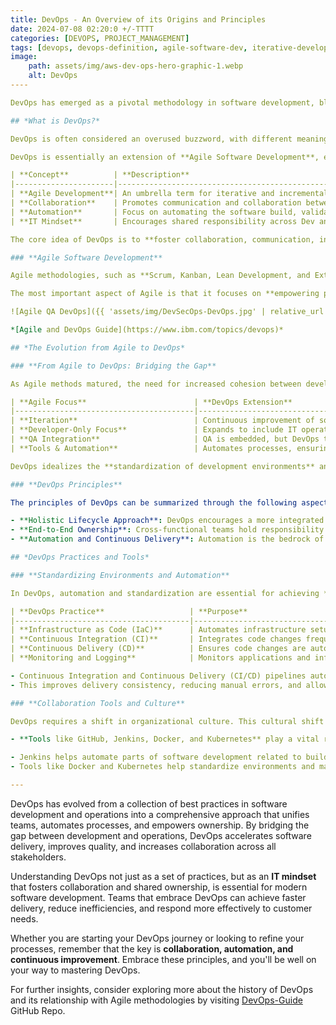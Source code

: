 ```yaml
---
title: DevOps - An Overview of its Origins and Principles
date: 2024-07-08 02:20:0 +/-TTTT
categories: [DEVOPS, PROJECT_MANAGEMENT]
tags: [devops, devops-definition, agile-software-dev, iterative-development, software-delivery, collaboration-automation, it-mindset, team-autonomy, production-environment, delivery-predictability, efficiency-security]
image:
    path: assets/img/aws-dev-ops-hero-graphic-1.webp
    alt: DevOps
----

DevOps has emerged as a pivotal methodology in software development, blending agility and operational efficiency to achieve rapid, high-quality releases. The term "DevOps" itself has become widely used, often misunderstood, but crucially important for teams seeking to bridge the gap between software development and IT operations. In this blog post, we delve into the origins, fundamental concepts, and the core principles that underpin DevOps. By understanding the history and evolution of DevOps, you'll gain insights into how it has transformed the IT landscape and why it continues to be a critical part of modern software engineering.

## *What is DevOps?*

DevOps is often considered an overused buzzword, with different meanings depending on the context. However, rather than trying to pin down a strict definition, it is more effective to understand the **fundamental concepts** that are widely associated with DevOps and examine its origins to grasp its purpose.

DevOps is essentially an extension of **Agile Software Development**, emerging out of a necessity to accelerate software delivery while maintaining high performance. The evolution of Agile methods over the past decade has led to the realization that a more **holistic approach to the software delivery lifecycle** was needed.

| **Concept**          | **Description**                                                                                         |
|----------------------|---------------------------------------------------------------------------------------------------------|
| **Agile Development**| An umbrella term for iterative and incremental software development methodologies like Scrum and Kanban. |
| **Collaboration**    | Promotes communication and collaboration between development and operations to streamline delivery.     |
| **Automation**       | Focus on automating the software build, validation, and deployment processes for consistency.           |
| **IT Mindset**       | Encourages shared responsibility across Dev and Ops teams, enhancing support from ideation to delivery.  |

The core idea of DevOps is to **foster collaboration, communication, integration, and automation** between software developers and IT operations. This leads to improvements in the speed and quality of software delivery while empowering cross-functional teams with full ownership of software applications—from design through to production support.

### **Agile Software Development**

Agile methodologies, such as **Scrum, Kanban, Lean Development, and Extreme Programming (XP)**, share a common vision of enhancing software through continuous planning, testing, and integration. Originally, **Agile teams** were primarily focused on developers, but it quickly became apparent that separating development and Quality Assurance (QA) was inefficient. As such, Agile evolved to encompass both development and QA, extending further to include delivery and support, thereby making the entire process more **agile**.

The most important aspect of Agile is that it focuses on **empowering people to collaborate** and make decisions effectively, reducing the need for rigid processes that stifle innovation.

![Agile QA DevOps]({{ 'assets/img/DevSecOps-DevOps.jpg' | relative_url }})

*[Agile and DevOps Guide](https://www.ibm.com/topics/devops)*

## *The Evolution from Agile to DevOps*

### **From Agile to DevOps: Bridging the Gap**

As Agile methods matured, the need for increased cohesion between development and operations became evident. While Agile improved the speed of **feature development**, the hand-off between Dev and Ops often introduced delays and miscommunication—hence the term **"throwing over the wall"**.

| **Agile Focus**                        | **DevOps Extension**                                                                                   |
|----------------------------------------|--------------------------------------------------------------------------------------------------------|
| **Iteration**                          | Continuous improvement of software through smaller, manageable increments.                              |
| **Developer-Only Focus**               | Expands to include IT operations to ensure full ownership and maintainability from build to production. |
| **QA Integration**                     | QA is embedded, but DevOps takes a step further to encompass deployment and support for true agility.   |
| **Tools & Automation**                 | Automates processes, ensuring consistency in deployment and testing.                                    |

DevOps idealizes the **standardization of development environments** and promotes automation to increase the predictability and **efficiency of software delivery**. The aim is to empower teams, giving them more **control of the production environment**, better understanding of the production infrastructure, and ultimately enabling them to support their applications throughout their lifecycle.

### **DevOps Principles**

The principles of DevOps can be summarized through the following aspects:

- **Holistic Lifecycle Approach**: DevOps encourages a more integrated approach to the **software lifecycle**. Teams involved are no longer limited to only building code but also include testing, deployment, and monitoring.
- **End-to-End Ownership**: Cross-functional teams hold responsibility for the **entire application lifecycle**. This autonomy fosters a sense of ownership, leading to better quality, as there is no division of responsibility between different stages of the application.
- **Automation and Continuous Delivery**: Automation is the bedrock of DevOps, significantly improving the **consistency and quality** of the software delivery pipeline. This includes automating the build, validation, and deployment stages.

## *DevOps Practices and Tools*

### **Standardizing Environments and Automation**

In DevOps, automation and standardization are essential for achieving **delivery predictability** and efficiency. Standardized development environments help to remove inconsistencies, and by automating the testing, integration, and deployment processes, teams can focus more on **innovation** rather than on mundane repetitive tasks.

| **DevOps Practice**                   | **Purpose**                                                         |
|---------------------------------------|---------------------------------------------------------------------|
| **Infrastructure as Code (IaC)**      | Automates infrastructure setup, ensuring consistency across setups. |
| **Continuous Integration (CI)**       | Integrates code changes frequently, with automated testing.         |
| **Continuous Delivery (CD)**          | Ensures code changes are automatically tested and prepared for release. |
| **Monitoring and Logging**            | Monitors applications and infrastructure for insights and early detection of issues. |

- Continuous Integration and Continuous Delivery (CI/CD) pipelines automate the movement of code from development to production.
- This improves delivery consistency, reducing manual errors, and allowing teams to scale faster.

### **Collaboration Tools and Culture**

DevOps requires a shift in organizational culture. This cultural shift is about **breaking silos** and creating an environment where collaboration between traditionally separate roles—development, IT operations, QA, and security—is encouraged.

- **Tools like GitHub, Jenkins, Docker, and Kubernetes** play a vital role in implementing DevOps practices by providing version control, CI/CD pipelines, and container orchestration.

- Jenkins helps automate parts of software development related to building, testing, and deploying, making CI/CD possible.
- Tools like Docker and Kubernetes help standardize environments and make scaling applications more efficient and consistent.

---
```

DevOps has evolved from a collection of best practices in software development and operations into a comprehensive approach that unifies teams, automates processes, and empowers ownership. By bridging the gap between development and operations, DevOps accelerates software delivery, improves quality, and increases collaboration across all stakeholders.

Understanding DevOps not just as a set of practices, but as an **IT mindset** that fosters collaboration and shared ownership, is essential for modern software development. Teams that embrace DevOps can achieve faster delivery, reduce inefficiencies, and respond more effectively to customer needs.

Whether you are starting your DevOps journey or looking to refine your processes, remember that the key is **collaboration, automation, and continuous improvement**. Embrace these principles, and you'll be well on your way to mastering DevOps.

For further insights, consider exploring more about the history of DevOps and its relationship with Agile methodologies by visiting [DevOps-Guide](https://github.com/Tikam02/DevOps-Guide) GitHub Repo.
